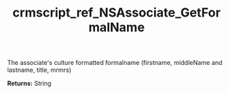 ﻿---
title: crmscript_ref_NSAssociate_GetFormalName
description: String NSAssociate.GetFormalName()
intellisense: NSAssociate.GetFormalName
keywords: NSAssociate, GetFormalName
so.topic: reference
---

The associate's culture formatted formalname (firstname, middleName and lastname, title, mrmrs)

**Returns:** String


